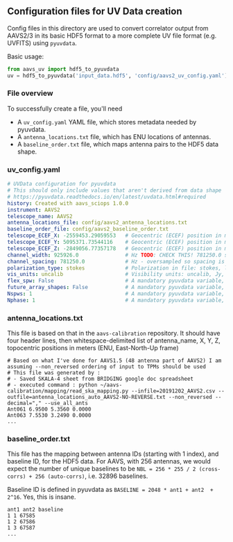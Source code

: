 ## Configuration files for UV Data creation

Config files in this directory are used to convert correlator output from AAVS2/3
in its basic HDF5 format to a more complete UV file format (e.g. UVFITS) using `pyuvdata`. 

Basic usage:
```python
from aavs_uv import hdf5_to_pyuvdata
uv = hdf5_to_pyuvdata('input_data.hdf5', 'config/aavs2_uv_config.yaml')
```

### File overview

To successfully create a file, you'll need 

* A `uv_config.yaml` YAML file, which stores metadata needed by pyuvdata.
* A `antenna_locations.txt` file, which has ENU locations of antennas.
* A `baseline_order.txt` file, which maps antenna pairs to the HDF5 data shape.


### uv_config.yaml 

```yaml
# UVData configuration for pyuvdata 
# This should only include values that aren't derived from data shape
# https://pyuvdata.readthedocs.io/en/latest/uvdata.html#required
history: Created with aavs_sciops 1.0.0 
instrument: AAVS2
telescope_name: AAVS2
antenna_locations_file: config/aavs2_antenna_locations.txt
baseline_order_file: config/aavs2_baseline_order.txt
telescope_ECEF_X: -2559453.29059553   # Geocentric (ECEF) position in meters, X
telescope_ECEF_Y: 5095371.73544116    # Geocentric (ECEF) position in meters, Y   
telescope_ECEF_Z: -2849056.77357178   # Geocentric (ECEF) position in meters, Z
channel_width: 925926.0               # Hz TODO: CHECK THIS! 781250.0 spacing after oversample?
channel_spacing: 781250.0             # Hz - oversampled so spacing is smaller than width
polarization_type: stokes             # Polarization in file: stokes, linear, or circular
vis_units: uncalib                    # Visibility units: uncalib, Jy, or K str
flex_spw: False                       # A mandatory pyuvdata variable, do not touch
future_array_shapes: False            # A mandatory pyuvdata variable, do not touch
Nspws: 1                              # A mandatory pyuvdata variable, do not touch
Nphase: 1                             # A mandatory pyuvdata variable, do not touch
```

### antenna_locations.txt

This file is based on that in the `aavs-calibration` repository. It should have four header lines, then 
whitespace-delimited list of antenna_name, X, Y, Z, topocentric positions in meters (ENU, East-North-Up frame)

```
# Based on what I've done for AAVS1.5 (48 antenna part of AAVS2) I am assuming --non_reversed ordering of input to TPMs should be used
# This file was generated by :
# - Saved SKALA-4 sheet from BRIDGING google doc spreadsheet
# - executed command : python ~/aavs-calibration/mapping/read_ska_mapping.py --infile=20191202_AAVS2.csv --outfile=antenna_locations_auto_AAVS2-NO-REVERSE.txt --non_reversed --decimal="," --use_all_ants
Ant061 6.9500 5.3560 0.0000
Ant063 7.5530 3.2490 0.0000
...
```

### baseline_order.txt

This file has the mapping between antenna IDs (starting with 1 index), and baseline ID, for the HDF5 data. For AAVS, with 256 antennas, we would expect the number of unique baselines to be `NBL = 256 * 255 / 2 (cross-corrs) + 256 (auto-corrs)`, i.e. 32896 baselines.  

Baseline ID is defined in pyuvdata as `BASELINE = 2048 * ant1 + ant2  + 2^16`. Yes, this is insane.

```
ant1 ant2 baseline
1 1 67585
1 2 67586
1 3 67587
...
```

